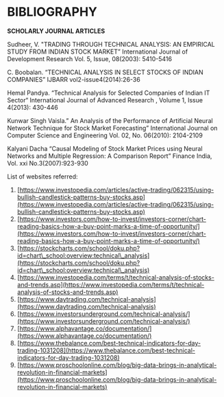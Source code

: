 # BIBLIOGRAPHY

**SCHOLARLY JOURNAL ARTICLES**

Sudheer, V. "TRADING THROUGH TECHNICAL ANALYSIS: AN EMPIRICAL STUDY FROM INDIAN STOCK MARKET” International Journal of Development Research Vol. 5, Issue, 08(2003): 5410-5416

C. Boobalan. “TECHNICAL ANALYSIS IN SELECT STOCKS OF INDIAN COMPANIES” IJBARR vol2-issue4(2014):26-36

Hemal Pandya. “Technical Analysis for Selected Companies of Indian IT Sector“ International Journal of Advanced Research , Volume 1, Issue 4(2013): 430-446

Kunwar Singh Vaisla.” An Analysis of the Performance of Artificial Neural Network Technique for Stock Market Forecasting” International Journal on Computer Science and Engineering Vol. 02, No. 06(2010): 2104-2109

Kalyani Dacha “Causal Modeling of Stock Market Prices using Neural Networks and Multiple Regression: A Comparison Report” Finance India, Vol. xxi No.3(2007):923-930

List of websites referred:

1. [https://www.investopedia.com/articles/active-trading/062315/using-bullish-candlestick-patterns-buy-stocks.asp](https://www.investopedia.com/articles/active-trading/062315/using-bullish-candlestick-patterns-buy-stocks.asp)
2. [https://www.investors.com/how-to-invest/investors-corner/chart-reading-basics-how-a-buy-point-marks-a-time-of-opportunity/](https://www.investors.com/how-to-invest/investors-corner/chart-reading-basics-how-a-buy-point-marks-a-time-of-opportunity/)
3. [https://stockcharts.com/school/doku.php?id=chart\_school:overview:technical\_analysis](https://stockcharts.com/school/doku.php?id=chart\_school:overview:technical\_analysis)
4. [https://www.investopedia.com/terms/t/technical-analysis-of-stocks-and-trends.asp](https://www.investopedia.com/terms/t/technical-analysis-of-stocks-and-trends.asp)
5. [https://www.daytrading.com/technical-analysis](https://www.daytrading.com/technical-analysis)
6. [https://www.investorsunderground.com/technical-analysis/](https://www.investorsunderground.com/technical-analysis/)
7. [https://www.alphavantage.co/documentation/](https://www.alphavantage.co/documentation/)
8. [https://www.thebalance.com/best-technical-indicators-for-day-trading-1031208](https://www.thebalance.com/best-technical-indicators-for-day-trading-1031208)
9. [https://www.proschoolonline.com/blog/big-data-brings-in-analytical-revolution-in-financial-markets](https://www.proschoolonline.com/blog/big-data-brings-in-analytical-revolution-in-financial-markets)
